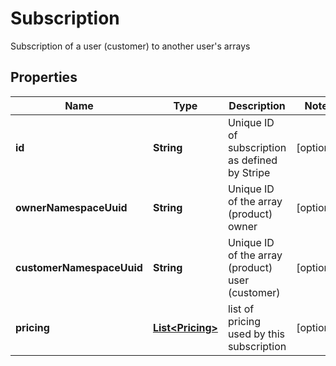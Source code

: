 

# Subscription

Subscription of a user (customer) to another user's arrays

## Properties

| Name | Type | Description | Notes |
|------------ | ------------- | ------------- | -------------|
|**id** | **String** | Unique ID of subscription as defined by Stripe |  [optional] |
|**ownerNamespaceUuid** | **String** | Unique ID of the array (product) owner |  [optional] |
|**customerNamespaceUuid** | **String** | Unique ID of the array (product) user (customer) |  [optional] |
|**pricing** | [**List&lt;Pricing&gt;**](Pricing.md) | list of pricing used by this subscription |  [optional] |



